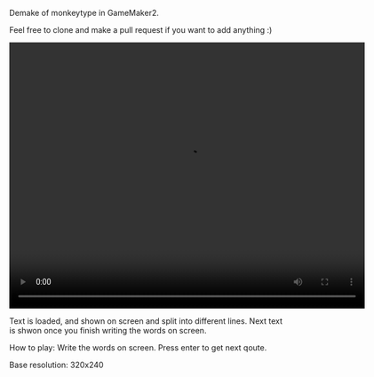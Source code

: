 Demake of monkeytype in GameMaker2. 

Feel free to clone and make a pull request if you want to add anything :)   


<video src="documentation/wordwhipper_firstfootage.mp4" width="640" height="480" controls></video>


Text is loaded, and shown on screen and split into different lines.
Next text is shwon once you finish writing the words on screen.

How to play:
Write the words on screen.
Press enter to get next qoute.

Base resolution:
320x240